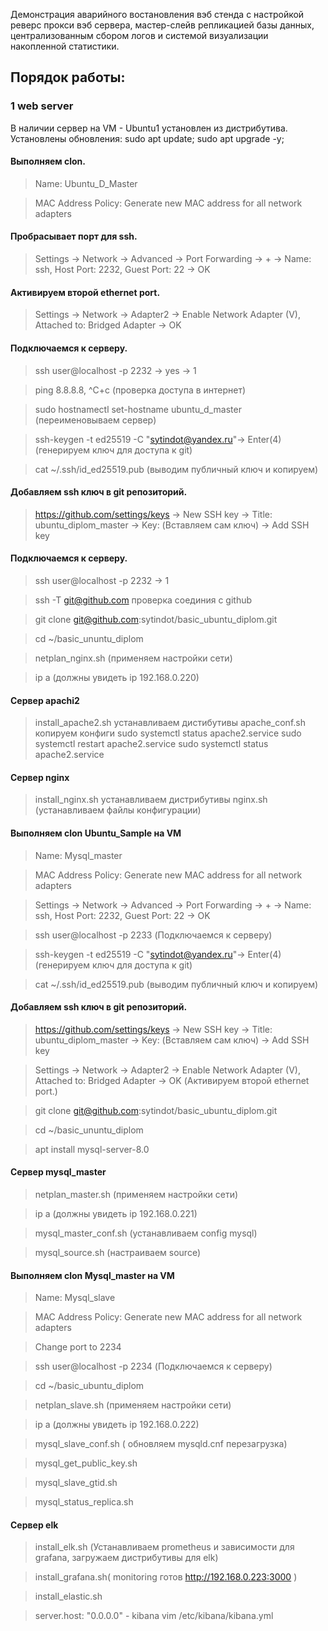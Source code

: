 Демонстрация аварийного востановления вэб стенда с настройкой реверс прокси вэб сервера,  мастер-слейв репликацией базы данных, централизованным сбором логов и системой визуализации накопленной статистики.

## Порядок работы:

### 1 web server

В наличии сервер на VM - Ubuntu1 установлен из дистрибутива. Установлены обновления:
sudo apt update; sudo apt upgrade -y;
#### Выполняем clon.  
> Name: Ubuntu_D_Master

> MAC Address Policy: Generate new MAC address for all network adapters
#### Пробрасывает порт для ssh.
> Settings -> Network -> Advanced -> Port Forwarding -> + -> Name: ssh, Host Port: 2232, Guest Port: 22 -> OK
#### Активируем второй ethernet port.
> Settings -> Network -> Adapter2 -> Enable Network Adapter (V), Attached to: Bridged Adapter -> OK
#### Подключаемся к серверу.
> ssh user@localhost -p 2232 -> yes -> 1

> ping 8.8.8.8, ^C+c (проверка доступа в интернет)

> sudo hostnamectl set-hostname ubuntu_d_master (переименовываем сервер)

> ssh-keygen -t ed25519  -C "sytindot@yandex.ru"-> Enter(4) (генерируем ключ для доступа к git)

> cat ~/.ssh/id_ed25519.pub (выводим публичный ключ и копируем)
#### Добавляем ssh ключ в git репозиторий.
> https://github.com/settings/keys -> New SSH key -> Title: ubuntu_diplom_master -> Key: (Вставляем сам ключ) -> Add SSH key
#### Подключаемся к серверу.
> ssh user@localhost -p 2232  -> 1

> ssh -T git@github.com проверка соединия с github

> git clone git@github.com:sytindot/basic_ubuntu_diplom.git

> cd ~/basic_ununtu_diplom

> netplan_nginx.sh (применяем настройки сети)

> ip a (должны увидеть ip 192.168.0.220)
#### Сервер apachi2
> install_apache2.sh устанавливаем дистибутивы
> apache_conf.sh копируем конфиги
> sudo systemctl status apache2.service
> sudo systemctl restart apache2.service
> sudo systemctl status apache2.service
#### Сервер nginx
> install_nginx.sh устанавливаем дистрибутивы
> nginx.sh (устанавливаем файлы конфигурации)










#### Выполняем clon Ubuntu_Sample на VM
> Name: Mysql_master

> MAC Address Policy: Generate new MAC address for all network adapters


> Settings -> Network -> Advanced -> Port Forwarding -> + -> Name: ssh, Host Port: 2232, Guest Port: 22 -> OK 

> ssh user@localhost -p 2233 (Подключаемся к серверу)

> ssh-keygen -t ed25519  -C "sytindot@yandex.ru"-> Enter(4) (генерируем ключ для доступа к git)

> cat ~/.ssh/id_ed25519.pub (выводим публичный ключ и копируем)
#### Добавляем ssh ключ в git репозиторий.

> https://github.com/settings/keys -> New SSH key -> Title: ubuntu_diplom_master -> Key: (Вставляем сам ключ) -> Add SSH key

> Settings -> Network -> Adapter2 -> Enable Network Adapter (V), Attached to: Bridged Adapter -> OK (Активируем второй ethernet port.)

> git clone git@github.com:sytindot/basic_ubuntu_diplom.git

> cd ~/basic_ununtu_diplom

> apt install mysql-server-8.0









#### Сервер mysql_master
> netplan_master.sh (применяем настройки сети)

> ip a (должны увидеть ip 192.168.0.221)


> mysql_master_conf.sh (устанавливаем config mysql)

> mysql_source.sh (настраиваем source)









 



#### Выполняем clon Mysql_master на VM
> Name: Mysql_slave

> MAC Address Policy: Generate new MAC address for all network adapters

> Change port to 2234

> ssh user@localhost -p 2234 (Подключаемся к серверу)


> cd ~/basic_ubuntu_diplom

> netplan_slave.sh (применяем настройки сети)

> ip a (должны увидеть ip 192.168.0.222)

> mysql_slave_conf.sh ( обновляем mysqld.cnf перезагрузка)


> mysql_get_public_key.sh

> mysql_slave_gtid.sh

> mysql_status_replica.sh















#### Сервер  elk
> install_elk.sh (Устанавливаем prometheus и зависимости для grafana, загружаем дистрибутивы для elk)

> install_grafana.sh( monitoring готов http://192.168.0.223:3000 )

> install_elastic.sh

> 






> server.host: "0.0.0.0" - kibana vim /etc/kibana/kibana.yml

